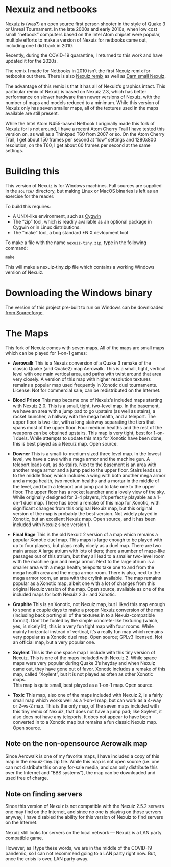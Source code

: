 # Nexuiz and netbooks

Nexuiz is (was?) an open source first person shooter in the style of
Quake 3 or Unreal Tournament.  In the late 2000s and early 2010s, when
low cost small “netbook” computers based on the Intel Atom chipset
were popular, multiple efforts to make a version of Nexuiz for netbooks
came out, including one I did back in 2010.

Recently, during the COVID-19 quarantine, I returned to this work
and have updated it for the 2020s.

The remix I made for Netbooks in 2010 isn’t the first Nexuiz remix for
netbooks out there.  There is also [Nexuiz 
remix](http://ubuntuforums.org/showthread.php?t=1121992) as well as
[Darn small Nexuiz](http://sourceforge.net/projects/dsn/files/).

The advantage of this remix is that it has all of Nexuiz’s graphics
intact.  This particular remix of Nexuiz is based on Nexuiz 2.3, which
has better performance on slower hardware than newer versions of Nexuiz,
with the number of maps and models reduced to a minimum.  While this
version of Nexuiz only has seven smaller maps, all of the textures used
in the maps available are still present.

While the Intel Atom N455-based Netbook I originally made this fork of
Nexuiz for is not around, I have a recent Atom Cherry Trail I have tested
this version on, as well as a Thinkpad T60 from 2007 or so.  On the Atom
Cherry Trail, I get about 150 frames per second at “low” settings
and 1280x800 resolution; on the T60, I get about 60 frames per second
at the same settings.

# Building this

This version of Nexuiz is for Windows machines.  Full sources
are supplied in the `source/` directory, but making Linux or MacOS
binaries is left as an exercise for the reader.

To build this requires:

* A UNIX-like environment, such as [Cygwin](https://cygwin.com/)
* The “zip” tool, which is readily available as an optional package in
  Cygwin or in Linux distributions.
* The “make” tool, a bog standard *NIX devlopment tool

To make a file with the name `nexuiz-tiny.zip`, type in the following
command:

```
make
```

This will make a nexuiz-tiny.zip file which contains a working
Windows version of Nexuiz.

# Downloading the Windows binary

The version of this project pre-built to run on Windows can be downloaded
[from Sourceforge](https://sourceforge.net/projects/nexuiz-tiny/files/2020-05-16/).

# The Maps

This fork of Nexuiz comes with seven maps.  All of the maps are small maps
which can be played for 1-on-1 games:

* **Aerowalk**  This is a Nexuiz conversion of a Quake 3 remake of the 
  classic Quake (and Quake2) map Aerowalk.  This is a small, tight, vertical
  level with one main vertical area, and paths with twist around that
  area very closely.  A version of this map with higher resolution
  textures remains a popular map used frequently in Xonotic
  duel tournaments.  License: Not for commercial sale; can be
  redistributed on the Internet.

* **Blood Prison**  This map became one of Nexuiz’s included maps starting
  with Nexuiz 2.0.  This is a small, tight, two-level map.  In the basement,
  we have an area with a jump pad to go upstairs (as well as stairs), a 
  rocket launcher, a hallway with the mega health, and a teleport.  The 
  upper floor is two-tier, with a long stairway separating the tiers that
  spans most of the upper floor.  Four medium healths and the rest of the 
  weapons can be obtained upstairs.  This map is very tight, best for 
  1-on-1 duels.  While attempts to update this map for Xonotic have been 
  done, this is best played as a Nexuiz map.  Open source.

* **Downer**  This is a small-to-medium sized three level map.  In the
  lowest level, we have a cave with a mega armor and the machine gun.
  A teleport leads out, as do stairs.  Next to the basement is an area
  with another mega armor and a jump pad to the upper floor.  Stairs leads up 
  to the middle floor, which includes a wing with both another mega armor
  and a mega health, two medium healths and a mortar in the middle of the 
  level, and both a teleport and jump pad to take one to the upper floor.
  The upper floor has a rocket launcher and a lovely view of the sky.
  While originally designed for 3-4 players, it’s perfectly playable as
  a 1-on-1 duel map.  There has been a remake of this map for Xonotic, with
  significant changes from this original Nexuiz map, but this original
  version of the map is probably the best version.  Not widely played in 
  Xonotic, but an excellent Nexuiz map.  Open source, and it has been 
  included with Nexuiz since version 1.

* **Final Rage**  This is the old Nexuiz 2 version of a map which remains
  a popular Xonotic duel map.  This maps is large enough to be played with
  up to four players, but plays really nicely as a duel map.  There are 
  two main areas:  A large atrium with lots of tiers; there a number of 
  maze-like passages out of this atrium, but they all lead to a smaller 
  two-level room with the machine gun and mega armor.  Next to the large 
  atrium is a smaller area with a mega health; teleports take one to and 
  from the mega health area and the mega armor room.  There is also, next 
  to the mega armor room, an area with the crylink available.  The map
  remains popular as a Xonotic map, albeit one with a lot of changes
  from this original Nexuiz version of the map.  Open source, available
  as one of the included maps for both Nexuiz 2.3+ and Xonotic.

* **Graphite** This is an Xonotic, not Nexuiz map, but I liked this map
  enough to spend a couple days to make a proper Nexuiz conversion of 
  the map (including back porting all of the textures in to a 
  Nexuiz-compatible format).  Don’t be fooled by the simple concrete-like 
  texturing (which, yes, is nicely lit); this is a very fun tight map with
  four rooms.  While mainly horizontal instead of vertical, it’s a really
  fun map which remains very popular as a Xonotic duel map.  Open source;
  GPLv3 licensed.  Not an official map, but a very popular one.
  
* **Soylent** This is the one space map I include with this tiny version
  of Nexuiz.  This is one of the maps included with Nexuiz 2.  While space 
  maps were very popular during Quake 3’s heyday and when Nexuiz came out, 
  they have gone out of favor.  Xonotic includes a remake of this map, 
  called “Xoylent”, but it is not played as often as other Xonotic maps.  
  This map is quite small, best played as a 1-on-1 map.  Open source.

* **Toxic** This map, also one of the maps included with Nexuiz 2, is
  a fairly small map which works well as a 1-on-1 map, but can work as
  a 4-way or 2-vs-2 map.  This is the only map, of the seven maps
  included with this tiny remix of Nexuiz, that does not have a jump
  pad; like Soylent, it also does not have any teleports.  It does not
  appear to have been converted in to a Xonotic map but remains a fun
  classic Nexuiz map.  Open source.

## Note on the non-opensource Aerowalk map

Since Aerowalk is one of my favorite maps, I have included a copy of this
map in the nexuiz-tiny.zip file.  While this map is not open source (i.e.
one can not distribute this on any for-sale media, and can only distribute
this over the Internet and “BBS systems”), the map can be downloaded 
and used free of charge. 

## Note on finding servers

Since this version of Nexuiz is not compatible with the Nexuiz 2.5.2
servers one may find on the Internet, and since no one is playing
on those servers anyway, I have disabled the ability for this version
of Nexuiz to find servers on the Internet.

Nexuiz still looks for servers on the local network — Nexuiz is a LAN
party compatible game.  

However, as I type these words, we are in the middle of the COVID-19
pandemic, so I can not recommend going to a LAN party right now.  But,
once the crisis is over, LAN party away.

